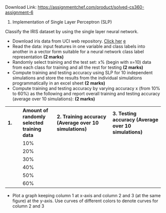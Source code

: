 Download Link: https://assignmentchef.com/product/solved-cs360-assignment-6
<br>



<ol>

 <li>Implementation of Single Layer Perceptron (SLP)</li>

</ol>

Classify the IRIS dataset by using the single layer neural network.

<ul>

 <li>Download iris data from UCI web repository. <a href="https://archive.ics.uci.edu/ml/datasets/iris">Click her</a>​ <a href="https://archive.ics.uci.edu/ml/datasets/iris">e</a></li>

 <li>Read the data: input features in one variable and class labels into another in a vector form suitable for a neural network class label representation <strong>(2</strong>​<strong> marks) </strong></li>

 <li>Randomly select training and the test set: x% (begin with x=10) data from each class for training and all the rest for testing <strong>(2</strong>​<strong> marks)</strong></li>

 <li>Compute training and testing accuracy using SLP for 10 independent simulations and store the results from the individual simulations programmatically in an excel sheet <strong>(2</strong>​ <strong> marks)</strong></li>

 <li>Compute training and testing accuracy by varying accuracy x (from 10% to 60%) as the following and report overall training and testing accuracy (average over 10 simulations): <strong>(2</strong>​<strong> marks)</strong></li>

</ul>

<table width="638">

 <tbody>

  <tr>

   <td width="55"><strong>1.</strong></td>

   <td width="121"><strong>Amount of randomly </strong><strong>selected training data </strong></td>

   <td width="250"><strong>2. Training accuracy (Average over 10 simulations) </strong></td>

   <td width="213"><strong>3. Testing accuracy (Average over 10 simulations) </strong></td>

  </tr>

  <tr>

   <td width="55"> </td>

   <td width="121">10%</td>

   <td width="250"> </td>

   <td width="213"> </td>

  </tr>

  <tr>

   <td width="55"> </td>

   <td width="121">20%</td>

   <td width="250"> </td>

   <td width="213"> </td>

  </tr>

  <tr>

   <td width="55"> </td>

   <td width="121">30%</td>

   <td width="250"> </td>

   <td width="213"> </td>

  </tr>

  <tr>

   <td width="55"> </td>

   <td width="121">40%</td>

   <td width="250"> </td>

   <td width="213"> </td>

  </tr>

  <tr>

   <td width="55"> </td>

   <td width="121">50%</td>

   <td width="250"> </td>

   <td width="213"> </td>

  </tr>

  <tr>

   <td width="55"> </td>

   <td width="121">60%</td>

   <td width="250"> </td>

   <td width="213"> </td>

  </tr>

 </tbody>

</table>




<ul>

 <li>Plot a graph keeping column 1 at x-axis and column 2 and 3 (at the same figure) at the y-axis. Use curves of different colors to denote curves for column 2 and 3</li>

</ul>